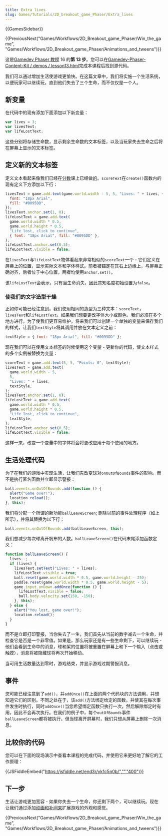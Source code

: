 ```yaml
---
title: Extra lives
slug: Games/Tutorials/2D_breakout_game_Phaser/Extra_lives
---
```


{{GamesSidebar}}

{{PreviousNext("Games/Workflows/2D_Breakout_game_Phaser/Win_the_game", "Games/Workflows/2D_Breakout_game_Phaser/Animations_and_tweens")}}

这是[Gamedev Phaser 教程](/zh-CN/docs/Games/Workflows/2D_Breakout_game_Phaser) 16 的**第 13 步**。您可以在[Gamedev-Phaser-Content-Kit / demos / lesson13.html](https://github.com/end3r/Gamedev-Phaser-Content-Kit/blob/gh-pages/demos/lesson13.html)完成本课程后找到源代码。

我们可以通过增加生活使游戏更愉快。在这篇文章中，我们将实施一个生活系统，以便玩家可以继续玩，直到他们失去了三个生命，而不仅仅是一个人。

## 新变量

在代码中的现有添加下面添加以下新变量：

```js
var lives = 3;
var livesText;
var lifeLostText;
```

这些分别将存储生命数，显示剩余生命数的文本标签，以及当玩家失去生命之后将在屏幕上显示的文本标签。

## 定义新的文本标签

定义文本看起来像我们已经在[分数](/zh-CN/docs/Games/Workflows/2D_Breakout_game_Phaser/The_score)课上已经做[的](/zh-CN/docs/Games/Workflows/2D_Breakout_game_Phaser/The_score)。`scoreText`在`create()`函数内的现有定义下方添加以下行：

```js
livesText = game.add.text(game.world.width - 5, 5, "Lives: " + lives, {
  font: "18px Arial",
  fill: "#0095DD",
});
livesText.anchor.set(1, 0);
lifeLostText = game.add.text(
  game.world.width * 0.5,
  game.world.height * 0.5,
  "Life lost, click to continue",
  { font: "18px Arial", fill: "#0095DD" },
);
lifeLostText.anchor.set(0.5);
lifeLostText.visible = false;
```

在`livesText`与`lifeLostText`物体看起来非常相似的`scoreText`一个 - 它们定义在屏幕上的位置，显示实际文本和字体样式。前者被锚定在其右上边缘上，与屏幕正确对齐，后者位于中心位置，两者均使用`anchor.set()`。

该`lifeLostText`会表示，只有当生命消失，因此其知名度初始设置为`false`。

### 使我们的文字造型干燥

正如你可能已经注意到，我们使用相同的造型为三种文本：`scoreText`，`livesText`和`lifeLostText`。如果我们想要更改字体大小或颜色，我们必须在多个地方进行。为了使我们更容易维护，将来我们可以创建一个单独的变量来保存我们的样式，让我们`textStyle`将其调用并放在文本定义之前：

```js
textStyle = { font: "18px Arial", fill: "#0095DD" };
```

现在我们可以在使用文本标签的时候使用这个变量 - 更新你的代码，使文本样式的多个实例被替换为变量：

```js
scoreText = game.add.text(5, 5, "Points: 0", textStyle);
livesText = game.add.text(
  game.world.width - 5,
  5,
  "Lives: " + lives,
  textStyle,
);
livesText.anchor.set(1, 0);
lifeLostText = game.add.text(
  game.world.width * 0.5,
  game.world.height * 0.5,
  "Life lost, click to continue",
  textStyle,
);
lifeLostText.anchor.set(0.5);
lifeLostText.visible = false;
```

这样一来，改变一个变量中的字体将会将更改应用于每个使用的地方。

## 生活处理代码

为了在我们的游戏中实现生活，让我们先改变球对`onOutOfBounds`事件的影响。而不是执行匿名函数并立即显示警报：

```js
ball.events.onOutOfBounds.add(function () {
  alert("Game over!");
  location.reload();
}, this);
```

我们将分配一个所谓的新功能`ballLeaveScreen`; 删除以前的事件处理程序（如上所示），并将其替换为以下行：

```js
ball.events.onOutOfBounds.add(ballLeaveScreen, this);
```

我们想减少每次球离开帆布的人数。`ballLeaveScreen()`在代码末尾添加函数定义：

```js
function ballLeaveScreen() {
  lives--;
  if (lives) {
    livesText.setText("Lives: " + lives);
    lifeLostText.visible = true;
    ball.reset(game.world.width * 0.5, game.world.height - 25);
    paddle.reset(game.world.width * 0.5, game.world.height - 5);
    game.input.onDown.addOnce(function () {
      lifeLostText.visible = false;
      ball.body.velocity.set(150, -150);
    }, this);
  } else {
    alert("You lost, game over!");
    location.reload();
  }
}
```

而不是立即打印警报，当你失去了一生，我们首先从当前的数字减去一个生命，并检查它是否是一个非零值。如果是，那么玩家还是有一些生命剩下，可以继续玩 - 他们会看到生命中的消息，球和桨的位置将被重置在屏幕上和下一个输入（点击或触摸），消息将被隐藏球将再次开始移动。

当可用生活数量达到零时，游戏结束，并显示游戏过期警报消息。

## 事件

您可能已经注意到了`add()`，并`addOnce()`在上面的两个代码块的方法调用，并想知道它们的区别。不同之处在于，该`add()`方法绑定给定的函数，并使其在每次事件发生时执行，同时`addOnce()`当您希望绑定函数只执行一次，然后解除绑定时有用，因此不会再次执行。在我们的例子中，每个`outOfBounds`事件`ballLeaveScreen`都将被执行，但当球离开屏幕时，我们只想从屏幕上删除一次消息。

## 比较你的代码

您可以在下面的现场演示中查看本课程的完成代码，并使用它来更好地了解它的工作原理：

{{JSFiddleEmbed("https://jsfiddle.net/end3r/yk1c5n0b/","","400")}}

## 下一步

生活让游戏更加宽容 - 如果你失去一个生命，你还剩下两个，可以继续玩。现在让我们通过添加[动画和补间来](/zh-CN/docs/Games/Workflows/2D_Breakout_game_Phaser/Animations_and_tweens)扩展游戏的外观和感觉。

{{PreviousNext("Games/Workflows/2D_Breakout_game_Phaser/Win_the_game", "Games/Workflows/2D_Breakout_game_Phaser/Animations_and_tweens")}}
